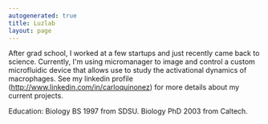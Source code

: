 ```yaml
---
autogenerated: true
title: Luzlab
layout: page
---
```


After grad school, I worked at a few startups and just recently came
back to science. Currently, I'm using micromanager to image and control
a custom microfluidic device that allows use to study the activational
dynamics of macrophages. See my linkedin profile
(http://www.linkedin.com/in/carloquinonez) for more details about my
current projects.

Education: Biology BS 1997 from SDSU. Biology PhD 2003 from Caltech.
